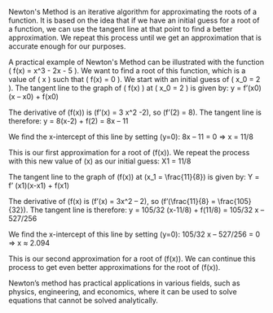 Newton's Method is an iterative algorithm for approximating the roots of a function. It is based on the idea that if we have an initial guess for a root of a function, we can use the tangent line at that point to find a better approximation. We repeat this process until we get an approximation that is accurate enough for our purposes.

A practical example of Newton's Method can be illustrated with the function ( f(x) = x^3 - 2x - 5 ). We want to find a root of this function, which is a value of ( x ) such that ( f(x) = 0 ). We start with an initial guess of ( x_0 = 2 ). The tangent line to the graph of ( f(x) ) at ( x_0 = 2 ) is given by:
y = f’(x0)(x – x0) + f(x0)

The derivative of (f(x)) is (f’(x) = 3 x^2 -2), so (f’(2) = 8). The tangent line is therefore:
y = 8(x-2) + f(2) = 8x – 11

We find the x-intercept of this line by setting (y=0):
8x – 11 = 0 => x = 11/8

This is our first approximation for a root of (f(x)). We repeat the process with this new value of (x) as our initial guess:
X1 = 11/8

The tangent line to the graph of (f(x)) at (x_1 = \frac{11}{8}) is given by:
Y = f’ (x1)(x-x1) + f(x1)

The derivative of (f(x) is (f’(x) = 3x^2 – 2), so (f’(\frac{11}{8} = \frac{105}{32}). The tangent line is therefore:
y = 105/32 (x-11/8) + f(11/8) = 105/32 x – 527/256

We find the x-intercept of this line by setting (y=0):
105/32 x – 527/256 = 0 => x ≈ 2.094 

This is our second approximation for a root of (f(x)). We can continue this process to get even better approximations for the root of (f(x)).

Newton’s method has practical applications in various fields, such as physics, engineering, and economics, where it can be used to solve equations that cannot be solved analytically.
